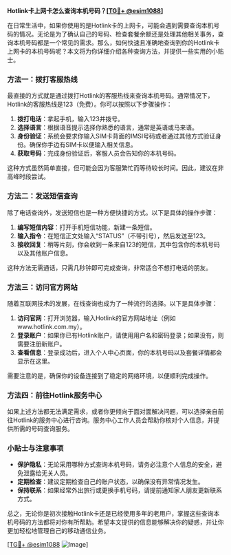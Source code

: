 **Hotlink卡上网卡怎么查询本机号码？[[TG💪+ @esim1088](https://t.me/s/esim1088)]**

在日常生活中，如果你使用的是Hotlink卡的上网卡，可能会遇到需要查询本机号码的情况。无论是为了确认自己的号码、检查套餐余额还是处理其他相关事务，查询本机号码都是一个常见的需求。那么，如何快速且准确地查询到你的Hotlink卡上网卡的本机号码呢？本文将为你详细介绍各种查询方法，并提供一些实用的小贴士。

### 方法一：拨打客服热线

最直接的方式就是通过拨打Hotlink的客服热线来查询本机号码。通常情况下，Hotlink的客服热线是123（免费）。你可以按照以下步骤操作：

1. **拨打电话**：拿起手机，输入123并拨号。
2. **选择语言**：根据语音提示选择你熟悉的语言，通常是英语或马来语。
3. **身份验证**：系统会要求你输入SIM卡背面的IMSI号码或者通过其他方式验证身份。确保你手边有SIM卡以便输入相关信息。
4. **获取号码**：完成身份验证后，客服人员会告知你的本机号码。

这种方式虽然简单直接，但可能会因为客服繁忙而等待较长时间。因此，建议在非高峰时段尝试。

### 方法二：发送短信查询

除了电话查询外，发送短信也是一种方便快捷的方式。以下是具体的操作步骤：

1. **编写短信内容**：打开手机短信功能，新建一条短信。
2. **输入指令**：在短信正文处输入“STATUS”（不带引号），然后发送至123。
3. **接收回复**：稍等片刻，你会收到一条来自123的短信，其中包含你的本机号码以及其他账户信息。

这种方法无需通话，只需几秒钟即可完成查询，非常适合不想打电话的朋友。

### 方法三：访问官方网站

随着互联网技术的发展，在线查询也成为了一种流行的选择。以下是具体步骤：

1. **访问官网**：打开浏览器，输入Hotlink的官方网站地址（例如www.hotlink.com.my）。
2. **登录账户**：如果你已有Hotlink账户，请使用用户名和密码登录；如果没有，则需要注册新账户。
3. **查看信息**：登录成功后，进入个人中心页面，你的本机号码以及套餐详情都会显示在这里。

需要注意的是，确保你的设备连接到了稳定的网络环境，以便顺利完成操作。

### 方法四：前往Hotlink服务中心

如果上述方法都无法满足需求，或者你更倾向于面对面解决问题，可以选择亲自前往Hotlink的服务中心进行咨询。服务中心工作人员会帮助你核对个人信息，并提供所需的号码查询服务。

### 小贴士与注意事项

- **保护隐私**：无论采用哪种方式查询本机号码，请务必注意个人信息的安全，避免泄露给无关人员。
- **定期检查**：建议定期检查自己的账户状态，以确保没有异常情况发生。
- **保持联系**：如果经常外出旅行或更换手机号码，请提前通知家人朋友更新联系方式。

总之，无论你是初次接触Hotlink卡还是已经使用多年的老用户，掌握这些查询本机号码的方法都将对你有所帮助。希望本文提供的信息能够解决你的疑惑，并让你更加轻松地管理自己的移动通信业务。

[[TG💪+ @esim1088](https://t.me/s/esim1088) ![Image](https://i.postimg.cc/4NQfJmqS/Snipaste-2025-05-13-00-14-12.png)]